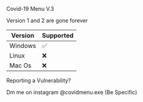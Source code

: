  Covid-19 Menu V.3
 
 Version 1 and 2 are gone forever
 
| Version | Supported          |
| ------- | ------------------ |
| Windows | :white_check_mark: |
| Linux   | :x:                |
| Mac Os  | :x:                |
 
 Reporting a Vulnerability?

Dm me on instagram @covidmenu.exe
(Be Specific)
